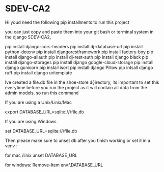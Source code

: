 # SDEV-CA2
Hi youd need the following pip installments to run this project 

you can just copy and paste them into your git bash or terminal system in the django SDEV-CA2,

pip install django-cors-headers
pip install dj-database-url
pip install python-dotenv
pip install djangorestframework
pip install factory-boy
pip install django-allauth
pip install dj-rest-auth
pip install django black
pip install django-storages
pip install django google-cloud-storage
pip install django gunicorn
pip install isort
pip install django Pillow
pip intsall django ruff
pip install django uritemplate



Ive created a file.db file in the shoe-store d§irectory, its important to set this everytime before you run the project as it will contain all data from the admin models,  so run this command 

If you are using a Unix/Linix/Mac

export DATABASE_URL=sqlite:///file.db   


If you are using Windows 

set DATABASE_URL=sqlite:///file.db



Then please make sure to unset db after you finish working or set it in a venv :


for mac /linix
unset DATABASE_URL


for windows:
Remove-Item env:\DATABASE_URL
